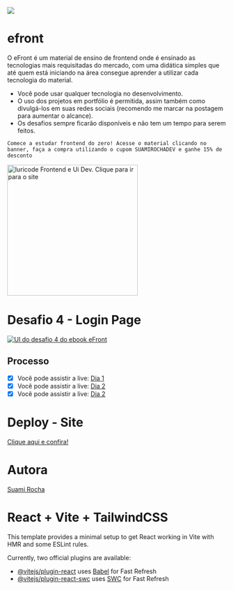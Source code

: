![](https://cdn.discordapp.com/attachments/1102358848750231604/1175979737898819615/image.png?ex=656d337a&is=655abe7a&hm=4ca3b81e5d8917d563478ed988559e2ccf60642a1e119c80e7752e598b0f5c20&)
# efront
O eFront é um material de ensino de frontend onde é ensinado as tecnologias mais requisitadas do mercado, com uma didática simples que até quem está iniciando na área consegue aprender a utilizar cada tecnologia do material.

- Você pode usar qualquer tecnologia no desenvolvimento.
- O uso dos projetos em portfólio é permitida, assim também como divulgá-los em suas redes sociais (recomendo me marcar na postagem para aumentar o alcance).
- Os desafios sempre ficarão disponíveis e não tem um tempo para serem feitos.

```Comece a estudar frontend do zero! Acesse o material clicando no banner, faça a compra utilizando o cupom SUAMIROCHADEV e ganhe 15% de desconto ```

<a href="https://iuricode.com/efront/">
  <img src="https://cdn.discordapp.com/attachments/1102358848750231604/1175981959336448153/ClickIuricode.png?ex=656d358b&is=655ac08b&hm=b84c7562f402432b3ab99337e07f7fe5baaff73eb9b9e87683ffeda6fe70af8b" alt="Iuricode Frontend e Ui Dev. Clique para ir para o site" width="300px" />
</a>

# Desafio 4 - Login Page

<a href="https://iuricode.com/efront/">
  <img src="https://cdn.discordapp.com/attachments/1102358848750231604/1180467733742239815/image.png?ex=657d873f&is=656b123f&hm=f86e2c3c0671a7037c23ab7be6dc0804138e0977eca99ba1941aa1b955a87f01&"
" alt="UI do desafio 4 do ebook eFront"/>
</a>

## Processo
- [x]  Você pode assistir a live: [Dia 1](https://www.twitch.tv/suamirochadev/schedule?vodID=1992233722)
- [x]  Você pode assistir a live: [Dia 2](https://www.twitch.tv/suamirochadev/schedule?vodID=1995919583)
- [x]  Você pode assistir a live: [Dia 2](https://www.twitch.tv/suamirochadev/schedule?vodID=1996787002)

# Deploy - Site
[Clique aqui e confira!](https://efront-desafio4.vercel.app/)


# Autora

[Suami Rocha](http://bento.me/suamirochadev)

# React + Vite + TailwindCSS

This template provides a minimal setup to get React working in Vite with HMR and some ESLint rules.

Currently, two official plugins are available:

- [@vitejs/plugin-react](https://github.com/vitejs/vite-plugin-react/blob/main/packages/plugin-react/README.md) uses [Babel](https://babeljs.io/) for Fast Refresh
- [@vitejs/plugin-react-swc](https://github.com/vitejs/vite-plugin-react-swc) uses [SWC](https://swc.rs/) for Fast Refresh
